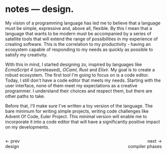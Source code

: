 # notes — design.

My vision of a programming language has led me to believe that a language must be simple, expressive and, above all, flexible. By this I mean that a language that wants to be modern must be accompanied by a series of satellite tools that will extend the range of possibilities in my experience of creating software. This is the correlation to my productivity - having an ecosystem capable of responding to my needs as quickly as possible to satisfy my creativity.   

With this in mind, I started designing zo, inspired by languages like *EcmaScript 4* (unreleased), *OCaml*, *Rust* and *Elixir*. My goal is to create a robust ecosystem. The first tool I'm going to focus on is a code editor. Today, I still don't have a code editor that meets my needs. Starting with the user interface, none of them meet my expectations as a creative programmer. I understand their choices and respect them, but there are other paths to take.   

Before that, I'll make sure I've written a toy version of the language. The bare minimum for writing simple projects, writing code challenges like Advent Of Code, Euler Project. This minimal version will enable me to incorporate it into a code editor that will have a significantly positive impact on my developments.   

<div style="display: flex; align-items: space-between">
  <p align="left" style="margin-right: auto;">
    <a href="01-design.md" style="text-decoration: none;">
      <span style="display: block;">
        ← prev
      </span>
      <span>
        design
      </span>
    </a>
  </p>
  <p align="right" style="margin-left: auto;">
    <a href="02-compiler-phases.md" style="text-decoration: none;">
      <span style="display: block;">
        next →
      </span>
      <span>
        compiler phases
      </span>
    </a>
  </p>
</div>

